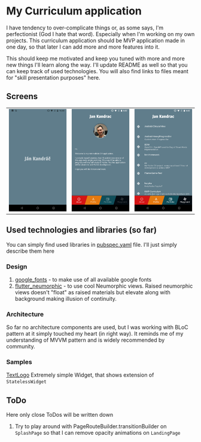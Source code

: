 # My Curriculum application

I have tendency to over-complicate things or, as some says, I'm perfectionist (God I hate that
word). Especially when I'm working on my own projects. This curriculum application should be MVP
application made in one day, so that later I can add more and more features into it.

This should keep me motivated and keep you tuned with more and more new things I'll learn along
the way. I'll update README as well so that you can keep track of used technologies. You will
also find links to files meant for "skill presentation purposes" here.

## Screens

|                                                                       |                                                                        |                                                                           |
|-----------------------------------------------------------------------|------------------------------------------------------------------------|---------------------------------------------------------------------------|
|<img src="./presentation/001-splash.png" alt="alt text" width="200">   |<img src="./presentation/002-landing.png" alt="alt text" width="200">   |<img src="./presentation/003-portfolio.png" alt="alt text" width="200">    |


## Used technologies and libraries (so far)

You can simply find used libraries in [pubspec.yaml](./pubspec.yaml) file. I'll just simply describe
them here

### Design

1. [google_fonts](https://pub.dev/packages/google_fonts) - to make use of all available google fonts
2. [flutter_neumorphic](https://pub.dev/packages/flutter_neumorphic) - to use cool Neumorphic views.
Raised neumorphic views doesn't "float" as raised materials but elevate along with background making
illusion of continuity.

### Architecture

So far no architecture components are used, but I was working with BLoC pattern at it simply touched
my heart (in right way). It reminds me of my understanding of MVVM pattern and is widely recommended
by community.

### Samples

[TextLogo](lib/ui/widget/text_logo.dart) Extremely simple Widget, that shows extension of
`StatelessWidget`

## ToDo

Here only close ToDos will be written down

1. Try to play around with PageRouteBuilder.transitionBuilder on `SplashPage` so that I can remove
opacity animations on `LandingPage`
